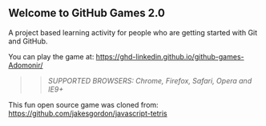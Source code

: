 ## Welcome to GitHub Games 2.0

A project based learning activity for people who are getting started with Git and GitHub.

You can play the game at: https://ghd-linkedin.github.io/github-games-Adomonir/

>> _*SUPPORTED BROWSERS*: Chrome, Firefox, Safari, Opera and IE9+_

This fun open source game was cloned from: https://github.com/jakesgordon/javascript-tetris
